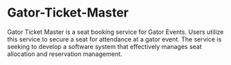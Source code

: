 # Gator-Ticket-Master
Gator Ticket Master is a seat booking service for Gator Events. Users utilize this service to secure a seat  for attendance at a gator event. The service is seeking to develop a software system that effectively  manages seat allocation and reservation management.

